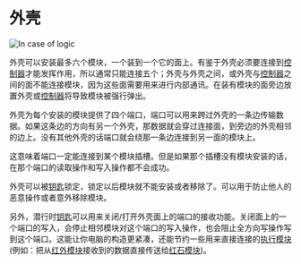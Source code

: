 # 外壳
![In case of logic](item:tis3d:casing)

外壳可以安装最多六个模块，一个装到一个它的面上。有鉴于外壳必须要连接到[控制器](controller.md)才能发挥作用，所以通常只能连接五个；外壳与外壳之间，或外壳与[控制器](controller.md)之间的面不能连接模块，因为这些面需要用来进行内部通讯。在装有模块的面旁边放置外壳或[控制器](controller.md)将导致模块被强行弹出。

外壳为每个安装的模块提供了四个端口，端口可以用来跨过外壳的一条边传输数据。如果这条边的方向有另一个外壳，那数据就会穿过连接面，到旁边的外壳相邻的边上。没有其他外壳的话端口就会绕那一条边连接到另一面的模块上。

这意味着端口一定能连接到某个模块插槽。但是如果那个插槽没有模块安装的话，在那个端口的读取操作和写入操作都不会成功。

外壳可以被[钥匙](../item/key.md)锁定，锁定以后模块就不能安装或者移除了。可以用于防止他人的恶意操作或者意外移除模块。

另外，潜行时[钥匙](../item/key.md)可以用来关闭/打开外壳面上的端口的接收功能。关闭面上的一个端口的写入，会停止相邻模块对这个端口的写入操作，也会阻止全方向写操作写到这个端口。这能让你电脑的构造更紧凑，还能节约一些用来直接连接的[执行模块](../item/execution_module.md)(例如：把从[红外模块](../item/infrared_module.md)接收到的数据直接传送给[红石模块](../item/redstone_module.md))。
